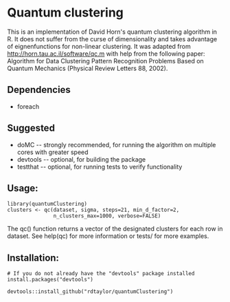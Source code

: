 # Quantum clustering

This is an implementation of David Horn's quantum clustering algorithm in R.  It does not suffer from the curse of dimensionality and takes advantage of eignenfunctions for non-linear clustering.  It was adapted from http://horn.tau.ac.il/software/qc.m with help from the following paper: Algorithm for Data Clustering Pattern Recognition Problems Based on Quantum Mechanics (Physical Review Letters 88, 2002).

## Dependencies

* foreach

## Suggested

* doMC -- strongly recommended, for running the algorithm on multiple cores with greater speed
* devtools -- optional, for building the package
* testthat -- optional, for running tests to verify functionality

## Usage:

```
library(quantumClustering)
clusters <- qc(dataset, sigma, steps=21, min_d_factor=2,
               n_clusters_max=1000, verbose=FALSE)
```

The qc() function returns a vector of the designated clusters for each row in dataset.  See help(qc) for more information or tests/ for more examples.


## Installation:

```
# If you do not already have the "devtools" package installed
install.packages("devtools")

devtools::install_github("rdtaylor/quantumClustering")
```

